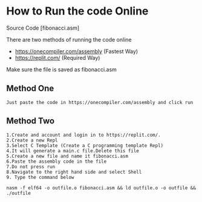 # How to Run the code Online

Source Code [fibonacci.asm]

There are two methods of running the code online

- https://onecompiler.com/assembly (Fastest Way)
- https://replit.com/ (Required Way)


Make sure the file is saved as fibonacci.asm

## Method One
```
Just paste the code in https://onecompiler.com/assembly and click run
```


## Method Two
```
1.Create and account and login in to https://replit.com/.
2.Create a new Repl
3.Select C Template (Create a C programming template Repl)
4.It will generate a main.c file.Delete this file
5.Create a new file and name it fibonacci.asm
6.Paste the assembly code in the file
7.Do not press run
8.Navigate to the right hand side and select Shell
9. Type the command below

nasm -f elf64 -o outfile.o fibonacci.asm && ld outfile.o -o outfile && ./outfile

```

